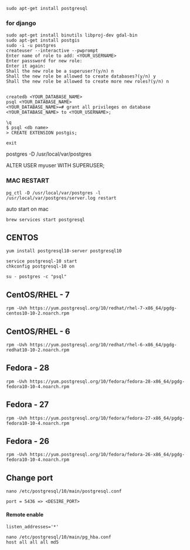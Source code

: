 ```
sudo apt-get install postgresql
```
### for django
```
sudo apt-get install binutils libproj-dev gdal-bin
sudo apt-get install postgis
sudo -i -u postgres
createuser --interactive --pwprompt
Enter name of role to add: <YOUR_USERNAME>
Enter passsword for new role:
Enter it again:
Shall the new role be a superuser?(y/n) n
Shall the new role be allowed to create databases?(y/n) y
Shall the new role be allowed to create more new roles?(y/n) n


createdb <YOUR_DATABASE_NAME>
psql <YOUR_DATABASE_NAME>
<YOUR_DATABASE_NAME>=# grant all privileges on database <YOUR_DATABASE_NAME> to <YOUR_USERNAME>;

\q
$ psql <db name>
> CREATE EXTENSION postgis;

exit
```
postgres -D /usr/local/var/postgres

ALTER USER myuser WITH SUPERUSER;

### MAC RESTART

```
pg_ctl -D /usr/local/var/postgres -l /usr/local/var/postgres/server.log restart
```

auto start on mac

```
brew services start postgresql
```

## CENTOS
```
yum install postgresql10-server postgresql10

service postgresql-10 start
chkconfig postgresql-10 on

su - postgres -c "psql"
```

## CentOS/RHEL - 7
```
rpm -Uvh https://yum.postgresql.org/10/redhat/rhel-7-x86_64/pgdg-centos10-10-2.noarch.rpm
```
## CentOS/RHEL - 6
```
rpm -Uvh https://yum.postgresql.org/10/redhat/rhel-6-x86_64/pgdg-redhat10-10-2.noarch.rpm
```
## Fedora - 28
```
rpm -Uvh https://yum.postgresql.org/10/fedora/fedora-28-x86_64/pgdg-fedora10-10-4.noarch.rpm
```
## Fedora - 27
```
rpm -Uvh https://yum.postgresql.org/10/fedora/fedora-27-x86_64/pgdg-fedora10-10-4.noarch.rpm
```
## Fedora - 26
```
rpm -Uvh https://yum.postgresql.org/10/fedora/fedora-26-x86_64/pgdg-fedora10-10-4.noarch.rpm
```

## Change port
```
nano /etc/postgresql/10/main/postgresql.conf

port = 5436 => <DESIRE_PORT>
```
#### Remote enable
```
listen_addresses='*'

nano /etc/postgresql/10/main/pg_hba.conf
host all all all md5
```

